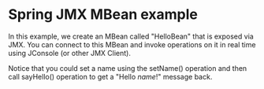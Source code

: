 Spring JMX MBean example
==============================

In this example, we create an MBean called "HelloBean" that is exposed via JMX. You can connect to this MBean and invoke operations on it in real time using JConsole (or other JMX Client).

Notice that you could set a name using the setName() operation and then call sayHello() operation to get a "Hello <i>name</i>!" message back.